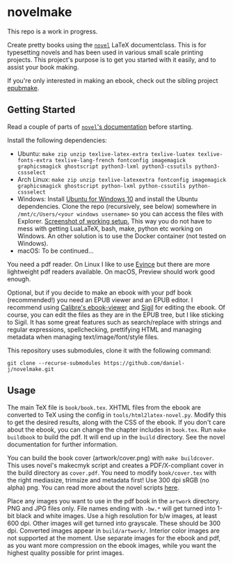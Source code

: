 # novelmake

This repo is a work in progress.

Create pretty books using the [`novel`](https://www.ctan.org/pkg/novel) LaTeX documentclass. This is for typesetting novels and has been used in various small scale printing projects. This project's purpose is to get you started with it easily, and to assist your book making.

If you're only interested in making an ebook, check out the sibling project [epubmake](https://github.com/daniel-j/epubmake).

## Getting Started

Read a couple of parts of [`novel`'s documentation](http://mirrors.ctan.org/macros/luatex/latex/novel/doc/novel-documentation.html) before starting.

Install the following dependencies:

- Ubuntu: `make zip unzip texlive-latex-extra texlive-luatex texlive-fonts-extra texlive-lang-french fontconfig imagemagick graphicsmagick ghostscript python3-lxml python3-cssutils python3-cssselect`
- Arch Linux: `make zip unzip texlive-latexextra fontconfig imagemagick graphicsmagick ghostscript python-lxml python-cssutils python-cssselect`
- Windows: Install [Ubuntu for Windows 10](https://www.microsoft.com/en-us/p/ubuntu-1804-lts/9n9tngvndl3q) and install the Ubuntu dependencies. Clone the repo (recursively, see below) somewhere in `/mnt/c/Users/<your windows username>` so you can access the files with Explorer. [Screenshot of working setup.](https://images2.imgbox.com/af/f8/2CU9EKB8_o.png) This way you do not have to mess with getting LuaLaTeX, bash, make, python etc working on Windows. An other solution is to use the Docker container (not tested on Windows).
- macOS: To be continued...

You need a pdf reader. On Linux I like to use [Evince](https://wiki.gnome.org/Apps/Evince) but there are more lightweight pdf readers available. On macOS, Preview should work good enough.

Optional, but if you decide to make an ebook with your pdf book (recommended!) you need an EPUB viewer and an EPUB editor. I recommend using [Calibre's ebook-viewer](https://manual.calibre-ebook.com/viewer.html) and [Sigil](https://sigil-ebook.com/) for editing the ebook. Of course, you can edit the files as they are in the EPUB tree, but I like sticking to Sigil. It has some great features such as search/replace with strings and regular expressions, spellchecking, prettifying HTML and managing metadata when managing text/image/font/style files.

This repository uses submodules, clone it with the following command:

`git clone --recurse-submodules https://github.com/daniel-j/novelmake.git`

## Usage

The main TeX file is `book/book.tex`. XHTML files from the ebook are converted to TeX using the config in `tools/html2latex-novel.py`. Modify this to get the desired results, along with the CSS of the ebook. If you don't care about the ebook, you can change the chapter includes in `book.tex`. Run `make buildbook` to build the pdf. It will end up in the `build` directory. See the novel documentation for further information.

You can build the book cover (artwork/cover.png) with `make buildcover`. This uses novel's makecmyk script and creates a PDF/X-compliant cover in the build directory as `cover.pdf`. You need to modify `book/cover.tex` with the right mediasize, trimsize and metadata first! Use 300 dpi sRGB (no alpha) png. You can read more about the novel scripts [here](https://htmlpreview.github.io/?https://github.com/daniel-j/novel/blob/master/scripts/novel-scripts-README.html).

Place any images you want to use in the pdf book in the `artwork` directory. PNG and JPG files only. File names ending with `-bw.*` will get turned into 1-bit black and white images. Use a high resolution for b/w images, at least 600 dpi. Other images will get turned into grayscale. These should be 300 dpi. Converted images appear in `build/artwork/`. Interior color images are not supported at the moment. Use separate images for the ebook and pdf, as you want more compression on the ebook images, while you want the highest quality possible for print images.
